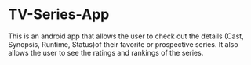 # TV-Series-App
This is an android app that allows the user to check out the details (Cast, Synopsis, Runtime, Status)of their favorite or prospective series. It also allows the user to see the ratings and rankings of the series.
